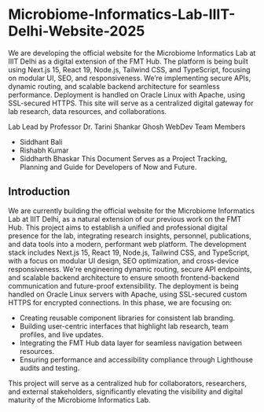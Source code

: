 # Microbiome-Informatics-Lab-IIIT-Delhi-Website-2025
We are developing the official website for the Microbiome Informatics Lab at IIIT Delhi as a digital extension of the FMT Hub. The platform is being built using Next.js 15, React 19, Node.js, Tailwind CSS, and TypeScript, focusing on modular UI, SEO, and responsiveness. We’re implementing secure APIs, dynamic routing, and scalable backend architecture for seamless performance. Deployment is handled on Oracle Linux with Apache, using SSL-secured HTTPS. This site will serve as a centralized digital gateway for lab research, data resources, and collaborations.

Lab Lead by Professor Dr. Tarini Shankar Ghosh
WebDev Team Members
- Siddhant Bali
- Rishabh Kumar
- Siddharth Bhaskar
This Document Serves as a Project Tracking, Planning and Guide for Developers of Now and Future.

## Introduction
We are currently building the official website for the Microbiome Informatics Lab at IIIT Delhi, as a natural extension of our previous work on the FMT Hub. This project aims to establish a unified and professional digital presence for the lab, integrating research insights, personnel, publications, and data tools into a modern, performant web platform.
The development stack includes Next.js 15, React 19, Node.js, Tailwind CSS, and TypeScript, with a focus on modular UI design, SEO optimization, and cross-device responsiveness. We're engineering dynamic routing, secure API endpoints, and scalable backend architecture to ensure smooth frontend-backend communication and future-proof extensibility. The deployment is being handled on Oracle Linux servers with Apache, using SSL-secured custom HTTPS for encrypted connections.
In this phase, we are focusing on:
- Creating reusable component libraries for consistent lab branding.
- Building user-centric interfaces that highlight lab research, team profiles, and live updates.
- Integrating the FMT Hub data layer for seamless navigation between resources.
- Ensuring performance and accessibility compliance through Lighthouse audits and testing.

This project will serve as a centralized hub for collaborators, researchers, and external stakeholders, significantly elevating the visibility and digital maturity of the Microbiome Informatics Lab.
